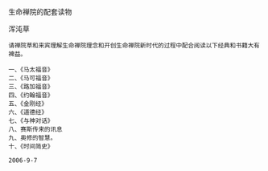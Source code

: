 生命禅院的配套读物

浑沌草


    请禅院草和来宾理解生命禅院理念和开创生命禅院新时代的过程中配合阅读以下经典和书籍大有裨益。

    一、《马太福音》
    二、《马可福音》
    三、《路加福音》
    四、《约翰福音》
    五、《金刚经》
    六、《道德经》
    七、《与神对话》
    八、赛斯传来的讯息
    九、奥修的智慧。
    十、《时间简史》

    2006-9-7



